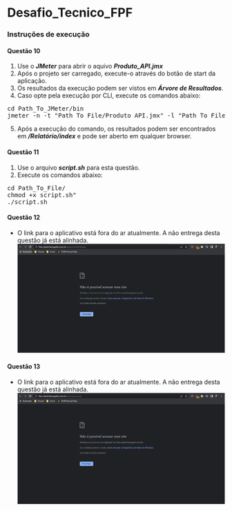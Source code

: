 # Desafio_Tecnico_FPF

### Instruções de execução

#### Questão 10

1. Use o **_JMeter_** para abrir o aquivo **_Produto_API.jmx_**
2. Após o projeto ser carregado, execute-o através do botão de start da aplicação.
3. Os resultados da execução podem ser vistos em **_Árvore de Resultados_**.
4. Caso opte pela execução por CLI, execute os comandos abaixo:
<pre>
cd Path_To_JMeter/bin
jmeter -n -t "Path_To_File/Produto_API.jmx" -l "Path_To_File/Resultado.jtl" -e -o "Path_To_File/Relatório"
</pre>
5. Após a execução do comando, os resultados podem ser encontrados em **_/Relatório/index_** e pode ser aberto em qualquer browser.

#### Questão 11
1. Use o arquivo **_script.sh_** para esta questão.
2. Execute os comandos abaixo:
<pre>
cd Path_To_File/
chmod +x script.sh"
./script.sh
</pre>

#### Questão 12
- O link para o aplicativo está fora do ar atualmente. A não entrega desta questão já está alinhada.
![Questão 12](/Questão_12.PNG)

#### Questão 13
- O link para o aplicativo está fora do ar atualmente. A não entrega desta questão já está alinhada.
![Questão 13](/Questão_13.PNG)
